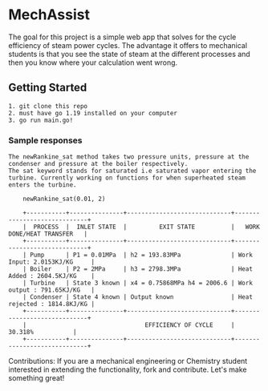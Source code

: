 # MechAssist

The goal for this project is a simple web app that solves for the cycle efficiency of steam power cycles. The advantage it offers to mechanical students is that you see the state of steam at the different processes and then you know where your calculation went wrong. 


## Getting Started
    1. git clone this repo
    2. must have go 1.19 installed on your computer
    3. go run main.go!

### Sample responses
    The newRankine_sat method takes two pressure units, pressure at the condenser and pressure at the boiler respectively.
    The sat keyword stands for saturated i.e saturated vapor entering the turbine. Currently working on functions for when superheated steam enters the turbine.
```
    newRankine_sat(0.01, 2)

    +-----------+---------------+-----------------------------+-----------------------------+
    |  PROCESS  |  INLET STATE  |         EXIT STATE          |   WORK DONE/HEAT TRANSFER   |
    +-----------+---------------+-----------------------------+-----------------------------+
    | Pump      | P1 = 0.01MPa  | h2 = 193.83MPa              | Work Input: 2.0153KJ/KG     |
    | Boiler    | P2 = 2MPa     | h3 = 2798.3MPa              | Heat Added : 2604.5KJ/KG    |
    | Turbine   | State 3 known | x4 = 0.75868MPa h4 = 2006.6 | Work output : 791.65KJ/KG   |
    | Condenser | State 4 known | Output known                | Heat rejected : 1814.8KJ/KG |
    +-----------+---------------+-----------------------------+-----------------------------+
    |                                 EFFICIENCY OF CYCLE     |           30.318%           |
    +-----------+---------------+-----------------------------+-----------------------------+
```
Contributions:
    If you are a mechanical engineering or Chemistry student interested in extending the functionality, fork and contribute. Let's make something great!
